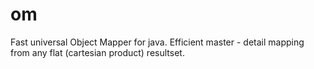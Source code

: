 # om
Fast universal Object Mapper for java. Efficient master - detail mapping from any flat (cartesian product) resultset.
